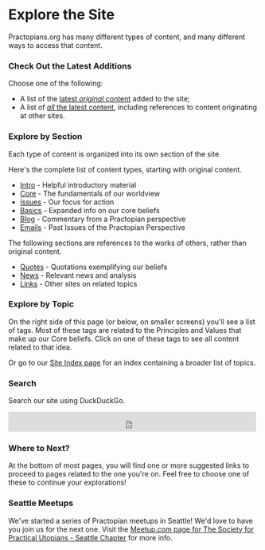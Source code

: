 # Explore the Site

Practopians.org has many different types of content, and many different ways to access that content. 

### Check Out the Latest Additions

Choose one of the following:

* A list of the [latest *original* content](latest-original-content.html) added to the site;
* A list of [*all* the latest content](latest-content.html), including references to content originating at other sites. 

### Explore by Section

Each type of content is organized into its own section of the site.

Here's the complete list of content types, starting with original content. 

<ul>
<li><a href="../intro/index.html">Intro</a> - Helpful introductory material</li>
<li><a href="../core/index.html">Core</a> - The fundamentals of our worldview</li>
<li><a href="../issues/index.html">Issues</a> - Our focus for action</li>
<li><a href="../basics/index.html">Basics</a> - Expanded info on our core beliefs</li>
<li><a href="../blog/index.html">Blog</a> - Commentary from a Practopian perspective</li>
<li><a href="../perspective/index.html">Emails</a> - Past Issues of the Practopian Perspective</li> 
</ul>

The following sections are references to the works of others, rather than original content. 

<ul>
<li><a href="../quotes/index.html">Quotes</a> - Quotations exemplifying our beliefs</li>
<li><a href="../news/index.html">News</a> - Relevant news and analysis</li>
<li><a href="../links/index.html">Links</a> - Other sites on related topics</li>
</ul>

### Explore by Topic

On the right side of this page (or below, on smaller screens) you'll see a list of tags. Most of these tags are related to the Principles and Values that make up our Core beliefs. Click on one of these tags to see all content related to that idea. 

Or go to our [Site Index page](site-index.html) for an index containing a broader list of topics. 

### Search

Search our site using DuckDuckGo. 

<iframe src="https://duckduckgo.com/search.html?width=440&site=practopians.org&kn=1&prefill=Search Practopians.org" style="overflow:hidden;margin:0;padding:0;width:498px;height:40px;" frameborder="0"></iframe>

### Where to Next?

At the bottom of most pages, you will find one or more suggested links to proceed to pages related to the one you're on. Feel free to choose one of these to continue your explorations!

### Seattle Meetups

We've started a series of Practopian meetups in Seattle! We'd love to have you join us for the next one. Visit the [Meetup.com page for The Society for Practical Utopians - Seattle Chapter][meetup] for more info. 

[basics]: ../basics/index.html
[blog]:   ../blog/index.html
[core]:   ../core/index.html
[intro]:  ../intro/index.html
[issues]: ../issues/index.html
[links]:  ../links/index.html
[meetup]: https://www.meetup.com/The-Society-for-Practical-Utopians-Seattle-Chapter/
[news]:   ../news/index.html
[quotes]: ../quotes/index.html
